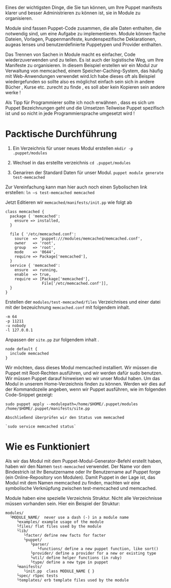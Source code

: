 Eines der wichtigsten Dinge, die Sie tun können, um Ihre Puppet manifests klarer und besser Administrieren zu können ist, sie in Module zu organisieren.

Module sind fassen Puppet-Code zusammen, die alle Daten enthalten, die notwendig sind, um eine Aufgabe zu implementieren. 
Module können flache Dateien, Vorlagen, Puppenmanifeste, kundenspezifische Deklarationen, augeas lenses und benutzerdefinierte Puppetypen und Provider enthalten.

Das Trennen von Sachen in Module macht es einfacher, Code wiederzuverwenden und zu teilen. 
Es ist auch der logistische Weg, um Ihre Manifeste zu organisieren. In diesem Beispiel erstellen wir ein Modul zur Verwaltung von memcached, einem Speicher-Caching-System, das häufig mit Web-Anwendungen verwendet wird.Ich habe dieses oft als Beispiel wiedergefunden so sollte also es möglichst einfach sein sich in andere Bücher , Kurse etc. zurecht zu finde , es soll aber kein Kopieren sein andere werke !

Als Tipp für Programmierer sollte ich noch erwähnen , dass es sich um Puppet Bezeichnungen geht und die Umsetzen Teilweise Puppet spezifisch ist und so nicht in jede Programmiersprache umgesetzt wird !

# Packtische Durchführung

1. Ein Verzeichnis für unser neues Modul erstellen
`mkdir -p .puppet/modules`

2. Wechsel in das erstellte verzeichnis 
`cd .puppet/modules`

3. Genariren der Standard Daten für unser Modul.
`puppet module generate test-memcached`

Zur Vereinfachung kann man hier auch noch einen Sybolischen link erstellen: 
`ln –s test-memcached memcached`

Jetzt Editieren wir `memcached/manifests/init.pp` wie folgt ab 

```
class memcached {
  package { 'memcached':
    ensure => installed,
  }

  file { '/etc/memcached.conf':
    source  => 'puppet:///modules/memcached/memcached.conf',
    owner   => 'root',
    group   => 'root',
    mode    => '0644',
    require => Package['memcached'],
  }
  service { 'memcached':
    ensure  => running,
    enable  => true,
    require => [Package['memcached'],
                File['/etc/memcached.conf']],
  }
}
```
Erstellen der `modules/test-memcached/files` Verzeichnises und einer datei mit der bezeuichnung `memcached.conf` mit folgendem inhalt.

```
-m 64
-p 11211
-u nobody
-l 127.0.0.1
```

Anpassen der `site.pp` zur folgendem inhalt .
```
node default {
  include memcached
}
```

Wir möchten, dass dieses Modul memcached installiert. 
Wir müssen die Puppet mit Root-Rechten ausführen, und wir werden dafür sudo benutzen. 
Wir müssen Puppet darauf hinweisen wo wir unser Modul haben. 
Um das Modul in unserem Home-Verzeichnis finden zu können.
Werden wir dies auf der Kommandozeile angeben, wenn wir Puppet ausführen, wie im folgenden Code-Snippet gezeigt:
```
sudo puppet apply --modulepath=/home/$HOME/.puppet/modules /home/$HOME/.puppet/manifests/site.pp

Abschließend überprüfen wir den Status vom memcached

`sudo service memcached status`
```

# Wie es Funktioniert

Als wir das Modul mit dem Puppet-Modul-Generator-Befehl erstellt haben, haben wir den Namen `test-memcached` verwendet. 
Der Name vor dem Bindestrich ist Ihr Benutzername oder Ihr Benutzername auf Puppet forge (ein Online-Repository von Modulen). 
Damit Puppet in der Lage ist, das Modul mit dem Namen memcached zu finden, machten wir eine symbolische Verknüpfung zwischen test-memcached und memcached.

Module haben eine spezielle Verzeichnis Struktur. 
Nicht alle Verzeichnisse müssen vorhanden sein.
Hier ein Beispiel der Struktur:
```
modules/
  └MODULE_NAME/  never use a dash (-) in a module name
     └examples/ example usage of the module
     └files/ flat files used by the module
     └lib/
        └facter/ define new facts for facter
        └puppet/
           └parser/
              └functions/ define a new puppet function, like sort() 
           └provider/ define a provider for a new or existing type
           └util/ define helper functions (in ruby)
           └type/ define a new type in puppet
     └manifests/
        └init.pp  class MODULE_NAME { }
     └spec/ rSpec tests
     └templates/ erb template files used by the module
```

